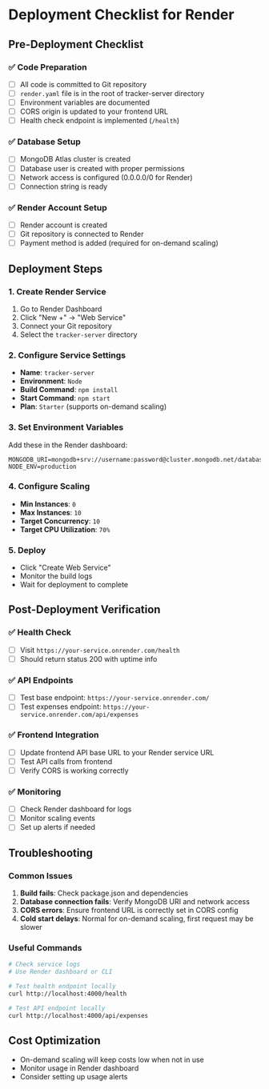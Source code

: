 # Deployment Checklist for Render

## Pre-Deployment Checklist

### ✅ Code Preparation
- [ ] All code is committed to Git repository
- [ ] `render.yaml` file is in the root of tracker-server directory
- [ ] Environment variables are documented
- [ ] CORS origin is updated to your frontend URL
- [ ] Health check endpoint is implemented (`/health`)

### ✅ Database Setup
- [ ] MongoDB Atlas cluster is created
- [ ] Database user is created with proper permissions
- [ ] Network access is configured (0.0.0.0/0 for Render)
- [ ] Connection string is ready

### ✅ Render Account Setup
- [ ] Render account is created
- [ ] Git repository is connected to Render
- [ ] Payment method is added (required for on-demand scaling)

## Deployment Steps

### 1. Create Render Service
1. Go to Render Dashboard
2. Click "New +" → "Web Service"
3. Connect your Git repository
4. Select the `tracker-server` directory

### 2. Configure Service Settings
- **Name**: `tracker-server`
- **Environment**: `Node`
- **Build Command**: `npm install`
- **Start Command**: `npm start`
- **Plan**: `Starter` (supports on-demand scaling)

### 3. Set Environment Variables
Add these in the Render dashboard:
```
MONGODB_URI=mongodb+srv://username:password@cluster.mongodb.net/database_name
NODE_ENV=production
```

### 4. Configure Scaling
- **Min Instances**: `0`
- **Max Instances**: `10`
- **Target Concurrency**: `10`
- **Target CPU Utilization**: `70%`

### 5. Deploy
- Click "Create Web Service"
- Monitor the build logs
- Wait for deployment to complete

## Post-Deployment Verification

### ✅ Health Check
- [ ] Visit `https://your-service.onrender.com/health`
- [ ] Should return status 200 with uptime info

### ✅ API Endpoints
- [ ] Test base endpoint: `https://your-service.onrender.com/`
- [ ] Test expenses endpoint: `https://your-service.onrender.com/api/expenses`

### ✅ Frontend Integration
- [ ] Update frontend API base URL to your Render service URL
- [ ] Test API calls from frontend
- [ ] Verify CORS is working correctly

### ✅ Monitoring
- [ ] Check Render dashboard for logs
- [ ] Monitor scaling events
- [ ] Set up alerts if needed

## Troubleshooting

### Common Issues
1. **Build fails**: Check package.json and dependencies
2. **Database connection fails**: Verify MongoDB URI and network access
3. **CORS errors**: Ensure frontend URL is correctly set in CORS config
4. **Cold start delays**: Normal for on-demand scaling, first request may be slower

### Useful Commands
```bash
# Check service logs
# Use Render dashboard or CLI

# Test health endpoint locally
curl http://localhost:4000/health

# Test API endpoint locally
curl http://localhost:4000/api/expenses
```

## Cost Optimization
- On-demand scaling will keep costs low when not in use
- Monitor usage in Render dashboard
- Consider setting up usage alerts 